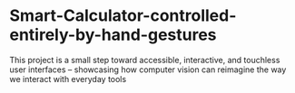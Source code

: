 # Smart-Calculator-controlled-entirely-by-hand-gestures
This project is a small step toward accessible, interactive, and touchless user interfaces – showcasing how computer vision can reimagine the way we interact with everyday tools
